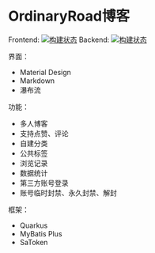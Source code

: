 # OrdinaryRoad博客

Frontend: [![构建状态](https://ordinaryroad.coding.net/badges/ordinaryroad/job/1483779/build.svg)](https://ordinaryroad.coding.net/p/ordinaryroad/ci/job)
Backend: [![构建状态](https://ordinaryroad.coding.net/badges/ordinaryroad/job/1495289/build.svg "Backend")](https://ordinaryroad.coding.net/p/ordinaryroad/ci/job)

界面：

- Material Design
- Markdown
- 瀑布流

功能：

- 多人博客
- 支持点赞、评论
- 自建分类
- 公共标签
- 浏览记录
- 数据统计
- 第三方账号登录
- 账号临时封禁、永久封禁、解封

框架：

- Quarkus
- MyBatis Plus
- SaToken
